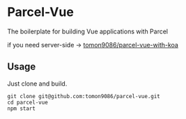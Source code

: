# Parcel-Vue
The boilerplate for building Vue applications with Parcel

if you need server-side -> [tomon9086/parcel-vue-with-koa](https://github.com/tomon9086/parcel-vue-with-koa)

## Usage
Just clone and build.

```shell=
git clone git@github.com:tomon9086/parcel-vue.git
cd parcel-vue
npm start
```
